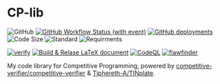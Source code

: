 # CP-lib

![GitHub](https://img.shields.io/github/license/Tiphereth-A/CP-lib)
[![GitHub Workflow Status (with event)](https://img.shields.io/github/actions/workflow/status/Tiphereth-A/CP-lib/verify.yml?logo=github)](https://github.com/Tiphereth-A/CP-lib/actions)
[![GitHub deployments](https://img.shields.io/github/deployments/Tiphereth-A/CP-lib/github-pages?label=pages+state&logo=github)](https://cplib.tifa-233.com/)
![Code Size](https://img.shields.io/github/languages/code-size/Tiphereth-A/CP-lib)
![Standard](https://img.shields.io/static/v1?label=standard&message=C%2B%2B20+with+O2&color=green&logo=cplusplus)
![Requirments](https://img.shields.io/static/v1?label=requirments&message=GCC+>=12&color=blue&logo=cplusplus)

[![verify](https://github.com/Tiphereth-A/CP-lib/actions/workflows/verify.yml/badge.svg)](https://github.com/Tiphereth-A/CP-lib/actions/workflows/verify.yml)
[![Build & Relase LaTeX document](https://github.com/Tiphereth-A/CP-lib/actions/workflows/release.yml/badge.svg)](https://github.com/Tiphereth-A/CP-lib/actions/workflows/release.yml)
[![CodeQL](https://github.com/Tiphereth-A/CP-lib/actions/workflows/codeql.yml/badge.svg)](https://github.com/Tiphereth-A/CP-lib/actions/workflows/codeql.yml)
[![flawfinder](https://github.com/Tiphereth-A/CP-lib/actions/workflows/flawfinder.yml/badge.svg)](https://github.com/Tiphereth-A/CP-lib/actions/workflows/flawfinder.yml)

My code library for Competitive Programming, powered by [competitive-verifier/competitive-verifier](https://github.com/competitive-verifier/competitive-verifier) & [Tiphereth-A/TINplate](https://github.com/Tiphereth-A/TINplate).
